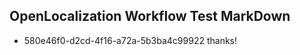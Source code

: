 ## OpenLocalization Workflow Test MarkDown
* 580e46f0-d2cd-4f16-a72a-5b3ba4c99922 thanks!

<!--HONumber=Aug16_HO3-->


